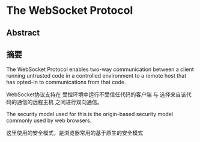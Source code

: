 # The WebSocket Protocol

## Abstract
## 摘要

   The WebSocket Protocol enables two-way communication between a client running untrusted code in a controlled environment to a remote host that has opted-in to communications from that code.  


WebSocket协议支持在 受控环境中运行不受信任代码的客户端 与 选择来自该代码的通信的远程主机 之间进行双向通信。

The security model used for this is the origin-based security model commonly used by web browsers.

这里使用的安全模式，是浏览器常用的基于原生的安全模式
